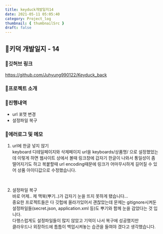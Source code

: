 ```yaml
---
title: keyduck개발일지14
date: 2021-05-11 05:05:40
category: Project_log
thumbnail: { thumbnailSrc }
draft: false
---
```

## 🌟키덕 개발일지 - 14

### 🎯깃허브 링크 
https://github.com/Juhyung990122/Keyduck_back

### 🎯프로젝트 소개

### 🎯진행내역
- url 포맷 변경
- 설정파일 복구

### 🎯에러로그 및 메모
1. url에 한글 넣지 않기 <br>
keyboard 디테일페이지와 삭제페이지 url을 keyboards/상품명/ 으로 설정했었는데
이렇게 하면 웹사이트 상에서 볼때 링크창에 갑자기 한글이 나와서 통일성이 좀 떨어지기도 하고
복붙할때 url encoding때문에 링크가 어마무시하게 길어질 수 있어 상품 아이디값으로 수정했습니다.<br>
<br>

2. 설정파일 복구 <br>
바로 어제.. 제 맥북(뿌기..)가 갑자기 눈을 뜨지 못하게 됐습니다...<br>
중요한 프로젝트들은 다 깃헙에 올라가있어서 괜찮았는데 문제는
gitignore시켜둔 설정파일들(secret.json, application.xml 등)도 뿌기와 함께 눈을 감았다는 것 입니다.<br> 
다행스럽게도 설정파일들이 많지 않았고 기억이 나서 복구에 성공했지만 <br>
클라우드나 외장하드에 틈틈이 백업시켜놓는 습관을 들여야 겠다고 생각했습니다.<br>
